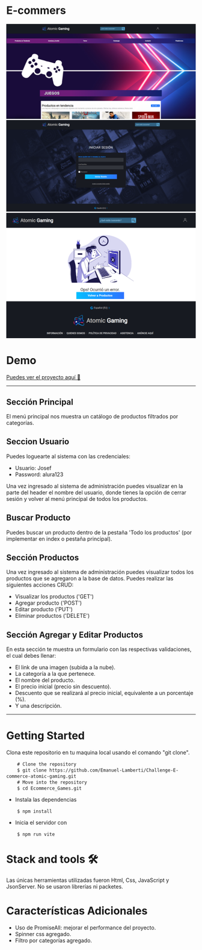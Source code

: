 # E-commers

![imagen-demo](./assets/img/demo1.png)
![imagen-demo](./assets/img/demo2.png)
![imagen-demo](./assets/img/demo3.png)

# Demo

[Puedes ver el proyecto aquí 🚀](https://emanuel-lamberti.github.io/Challenge-E-commerce-atomic-gaming/)

---

## Sección Principal

El menú principal nos muestra un catálogo de productos filtrados por categorías.

## Seccion Usuario

Puedes loguearte al sistema con las credenciales:

<ul>
    <li>Usuario: Josef</li>
    <li>Password: alura123</li>
</ul>
Una vez ingresado al sistema de administración puedes visualizar en la parte del header el nombre del usuario, donde tienes la opción de cerrar sesión y volver al menú principal de todos los productos.

## Buscar Producto

Puedes buscar un producto dentro de la pestaña 'Todo los productos' (por implementar en index o pestaña principal).

## Sección Productos

Una vez ingresado al sistema de administración puedes visualizar todos los productos que se agregaron a la base de datos.
Puedes realizar las siguientes acciones CRUD:

- Visualizar los productos ('GET')
- Agregar producto ('POST')
- Editar producto ('PUT')
- Eliminar productos ('DELETE')

## Sección Agregar y Editar Productos

En esta sección te muestra un formulario con las respectivas validaciones, el cual debes llenar:

- El link de una imagen (subida a la nube).
- La categoría a la que pertenece.
- El nombre del producto.
- El precio inicial (precio sin descuento).
- Descuento que se realizará al precio inicial, equivalente a un porcentaje (%).
- Y una descripción.

---

# Getting Started

Clona este repositorio en tu maquina local usando el comando "git clone".

```
    # Clone the repository
    $ git clone https://github.com/Emanuel-Lamberti/Challenge-E-commerce-atomic-gaming.git
    # Move into the repository
    $ cd Ecommerce_Games.git
```

- Instala las dependencias

```
    $ npm install
```

- Inicia el servidor con

```
    $ npm run vite
```

# Stack and tools 🛠️

Las únicas herramientas utilizadas fueron Html, Css, JavaScript y JsonServer.
No se usaron librerías ni packetes.

# Características Adicionales

- Uso de PromiseAll: mejorar el performance del proyecto.
- Spinner css agregado.
- Filtro por categorías agregado.
